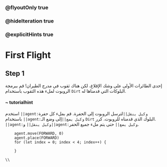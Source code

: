 ### @flyoutOnly true
### @hideIteration true
### @explicitHints true

# First Flight

## Step 1
إحدى الطائرات الأولى على وشك الإقلاع، لكن هناك ثقوب في مدرج الطيران! قم ببرمجة الروبوت لملء هذه الثقوب باستخدام `Dirt` البلوكات التي قدمناها له.

#### ~ tutorialhint  
استخدم ``||agent:وكيل ينقل||``لترسل الروبوت إلى الحفرة. قم بملء كل حفرة باستخدام ``||agent:وكيل يضع||``إلى وضع الـ `Dirt` البلوك الذي قدمناه للروبوت. كرر. ``||agent:وكيل ينقل||`` و``||agent:وكيل يضع||`` حتى يتم ملء جميع الحفر.

```ghost
    agent.move(FORWARD, 0)
    agent.place(FORWARD)
    for (let index = 0; index < 4; index++) {
    	
    }
```
```template
\\
```
```package
```

